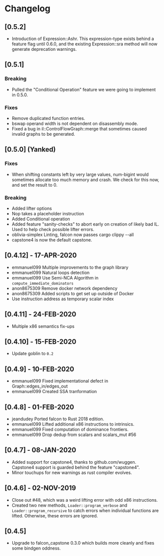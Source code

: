 # Changelog

## [0.5.2]

* Introduction of Expression::Ashr. This expression-type exists behind a feature flag until 0.6.0, and the existing Expression::sra method will now generate deprecation warnings.

## [0.5.1]

### Breaking

* Pulled the "Conditional Operation" feature we were going to implement in 0.5.0.

### Fixes

* Remove duplicated function entries.
* bswap operand width is not dependent on disassembly mode.
* Fixed a bug in il::ControlFlowGraph::merge that sometimes caused invalid
graphs to be generated.

## [0.5.0] (Yanked)

### Fixes

* When shifting constants left by very large values, num-bigint would sometimes allocate too much memory and crash. We check for this now, and set the result to 0.

### Breaking
* Added lifter options
* Nop takes a placeholder instruction
* Added Conditional operation
* Added feature "sanity-checks" to abort early on creation of likely bad IL. Used to help check possible lifter errors.
* oblivia-simplex Linting, falcon now passes cargo clippy --all
* capstone4 is now the default capstone.

## [0.4.12] - 17-APR-2020

* emmanuel099 Multiple improvements to the graph library
* emmanuel099 Natural loops detection
* emmanuel099 Use Semi-NCA Algorithm in `compute_immediate_dominators`
* anon8675309 Remove docker network dependency
* anon8675309 Added scripts to get set up outside of Docker
* Use instruction address as temporary scalar index

## [0.4.11] - 24-FEB-2020

* Multiple x86 semantics fix-ups

## [0.4.10] - 15-FEB-2020

* Update goblin to `0.2`

## [0.4.9] - 10-FEB-2020

* emmanuel099 Fixed implementational defect in Graph::edges_in/edges_out
* emmanuel099 Created SSA tranformation

## [0.4.8] - 01-FEB-2020

* jeandudey Ported falcon to Rust 2018 edition.
* emmanuel099 Lifted additional x86 instructions to intrinsics.
* emmanuel099 Fixed computation of dominance frontiers.
* emmanuel099 Drop dedup from scalars and scalars_mut #56

## [0.4.7] - 08-JAN-2020
* Added support for capstone4, thanks to github.com/wuggen. Capstone4 support is
guarded behind the feature "capstone4".
* Minor touchups for new warnings as rust compiler evolves.

## [0.4.6] - 02-NOV-2019
* Close out #48, which was a weird lifting error with odd x86 instructions.
* Created two new methods, `Loader::program_verbose` and
`Loader::program_recursive` to catch errors when individual functions are
lifted. Otherwise, these errors are ignored.

## [0.4.5]
* Upgrade to falcon_capstone 0.3.0 which builds more cleanly and fixes some
bindgen oddness.